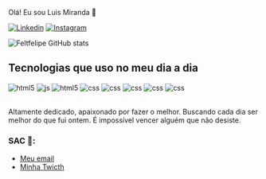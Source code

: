 Olá! Eu sou Luis Miranda 🤚

[![Linkedin](https://img.shields.io/badge/LinkedIn-0077B5?style=for-the-badge&logo=linkedin&logoColor=white)](https://www.linkedin.com/in/luis-miranda-3a9940250/)
[![Instagram](https://img.shields.io/badge/Instagram-E4405F?style=for-the-badge&logo=instagram&logoColor=white)](https://www.instagram.com/felt.felipe/)

![Feltfelipe GitHub stats](https://github-readme-stats.vercel.app/api?username=feltfelipe&show_icons=true&theme=dracula&count_private=true)


## Tecnologias que uso no meu dia a dia

<div style="display: inline_block">
  <img align="center" alt="html5" src="https://img.shields.io/badge/Python-3776AB?style=for-the-badge&logo=python&logoColor=white" />
  <img align="center" alt="js" src="https://img.shields.io/badge/JavaScript-F7DF1E?style=for-the-badge&logo=javascript&logoColor=black" />
  <img align="center" alt="html5" src="https://img.shields.io/badge/HTML5-E34F26?style=for-the-badge&logo=html5&logoColor=white" />
  <img align="center" alt="css" src="https://img.shields.io/badge/CSS3-1572B6?style=for-the-badge&logo=css3&logoColor=white" />
  <img align="center" alt="css" src="https://img.shields.io/badge/MySQL-00000F?style=for-the-badge&logo=mysql&logoColor=white" />
  <img align="center" alt="css" src="https://img.shields.io/badge/MongoDB-4EA94B?style=for-the-badge&logo=mongodb&logoColor=white" />
  <img align="center" alt="css" src="https://img.shields.io/badge/Django-092E20?style=for-the-badge&logo=django&logoColor=white" />
  <img align="center" alt="css" src="https://img.shields.io/badge/Flask-000000?style=for-the-badge&logo=flask&logoColor=white" />
</div><br/>


Altamente dedicado, apaixonado por fazer o melhor. Buscando cada dia ser melhor do que fui ontem. É impossível vencer alguém que não desiste.

### SAC 🤣:
- [Meu email](tenfelipesantos@yahoo.com.br)<br/>
- [Minha Twicth](https://www.twitch.tv/volnyrj40)<br/>
